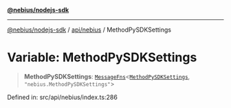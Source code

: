 [**@nebius/nodejs-sdk**](../../../README.md)

---

[@nebius/nodejs-sdk](../../../README.md) / [api/nebius](../README.md) / MethodPySDKSettings

# Variable: MethodPySDKSettings

> **MethodPySDKSettings**: [`MessageFns`](../../../runtime/protos/core/interfaces/MessageFns.md)\<[`MethodPySDKSettings`](../interfaces/MethodPySDKSettings.md), `"nebius.MethodPySDKSettings"`\>

Defined in: src/api/nebius/index.ts:286
